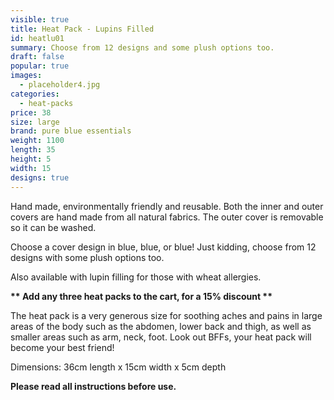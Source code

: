 ```yaml
---
visible: true
title: Heat Pack - Lupins Filled
id: heatlu01
summary: Choose from 12 designs and some plush options too.
draft: false
popular: true
images:
  - placeholder4.jpg
categories:
  - heat-packs
price: 38
size: large
brand: pure blue essentials
weight: 1100
length: 35
height: 5
width: 15
designs: true
---
```

Hand made, environmentally friendly and reusable.  Both the inner and outer covers are hand made from all natural fabrics. The outer cover is removable so it can be washed. 

Choose a cover design in blue, blue, or blue! Just kidding, choose from 12 designs with some plush options too.

Also available with lupin filling for those with wheat allergies.

**\*\* Add any three heat packs to the cart, for a 15% discount \*\***

The heat pack is a very generous size for soothing aches and pains in large areas of the body such as the abdomen, lower back and thigh, as well as smaller areas such as arm, neck, foot.  Look out BFFs, your heat pack will become your best friend!

Dimensions:   36cm length  x  15cm width  x  5cm depth 

**Please read all instructions before use.**